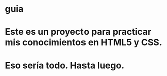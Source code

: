 # guia
# Este es un proyecto para practicar mis conocimientos en HTML5 y CSS.
# Eso sería todo. Hasta luego.
